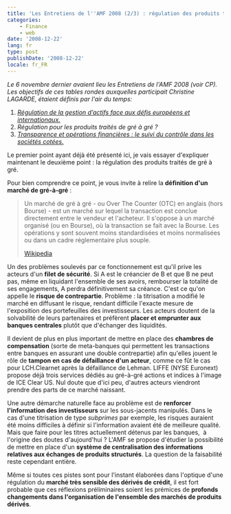 ```yaml
---
title: 'Les Entretiens de l''AMF 2008 (2/3) : régulation des produits traités de gré à gré'
categories:
    - Finance
    - web
date: '2008-12-22'
lang: fr
type: post
publishDate: '2008-12-22'
locale: fr_FR
---
```


_Le 6 novembre dernier avaient lieu les Entretiens de l'AMF 2008 (voir CP). Les objectifs de ces tables rondes auxquelles participait Christine LAGARDE, étaient définis par l'air du temps:_

1. [_Régulation de la gestion d’actifs face aux défis européens et internationaux._](/2008/11/les-entretiens-de-lamf-2008-13-regulation-de-la-gestion-dactifs/)
2. _Régulation pour les produits traités de gré à gré&nbsp;?_
3. [_Transparence et opérations financières&nbsp;: le suivi du contrôle dans les sociétés cotées._](/2008/12/les-entretiens-de-lamf-2008-33-suivi-du-controle-dans-les-societes-cotees/)

Le premier point ayant déjà été présenté ici, je vais essayer d'expliquer maintenant le deuxième point&nbsp;: la régulation des produits traités de gré à gré.

Pour bien comprendre ce point, je vous invite à relire la **définition d'un marché de gré-à-gré**&nbsp;:

> Un marché de gré à gré - ou Over The Counter (OTC) en anglais (hors Bourse) - est un marché sur lequel la transaction est conclue directement entre le vendeur et l'acheteur. Il s'oppose à un marché organisé (ou en Bourse), où la transaction se fait avec la Bourse. Les opérations y sont souvent moins standardisées et moins normalisées ou dans un cadre réglementaire plus souple.  
> 
> [Wikipedia](http://fr.wikipedia.org/wiki/Over_The_Counter)

Un des problèmes soulevés par ce fonctionnement est qu'il prive les acteurs d'un **filet de sécurité**. Si A est le créancier de B et que B ne peut pas, même en liquidant l'ensemble de ses avoirs, rembourser la totalité de ses engagements, A perdra définitivement sa créance. C'est ce qu'on appelle le **risque de contrepartie**. Problème&nbsp;: la titrisation a modifié le marché en diffusant le risque, rendant difficile l'exacte mesure de l'exposition des portefeuilles des investisseurs. Les acteurs doutent de la solvabilité de leurs partenaires et préfèrent **placer et emprunter aux banques centrales** plutôt que d'échanger des liquidités.

Il devient de plus en plus important de mettre en place des **chambres de compensation** (sorte de meta-banques qui permettent les transactions entre banques en assurant une double contrepartie) afin qu'elles jouent le rôle de **tampon en cas de défaillance d'un acteur**, comme ce fût le cas pour LCH.Clearnet après la défaillance de Lehman. LIFFE (NYSE Euronext) propose déjà trois services dédiés au gré-à-gré actions et indices à l'image de ICE Clear US. Nul doute que d'ici peu, d'autres acteurs viendront prendre des parts de ce marché naissant.

Une autre démarche naturelle face au problème est de **renforcer l'information des investisseurs** sur les sous-jacents manipulés. Dans le cas d'une titrisation de type _subprimes_ par exemple, les risques auraient été moins difficiles à définir si l'information avaient été de meilleure qualité. Mais que faire pour les titres actuellement détenus par les banques,  à l'origine des doutes d'aujourd'hui&nbsp;? L'AMF se propose d'étudier la possibilité de mettre en place d'un **système de centralisation des informations relatives aux échanges de produits structurés**. La question de la faisabilité reste cependant entière.

Même si toutes ces pistes sont pour l'instant élaborées dans l'optique d'une régulation du **marché très sensible des dérivés de crédit**, il est fort probable que ces réflexions préliminaires soient les prémices de **profonds changements dans l'organisation de l'ensemble des marchés de produits dérivés**.